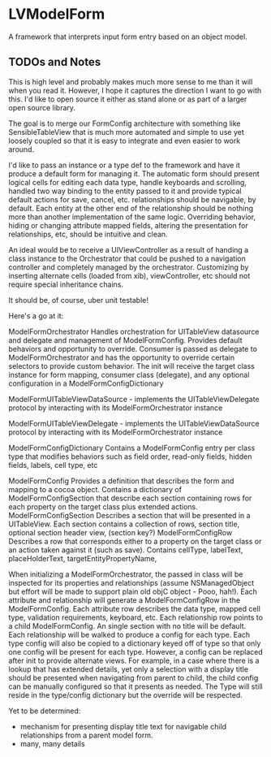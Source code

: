 LVModelForm
====================
A framework that interprets input form entry based on an object model.  

TODOs and Notes
--------------------
This is high level and probably makes much more sense to me than it will when you read it.  However, I hope it captures the direction I want to go with this.  I'd like to open source it either as stand alone or as part of a larger open source library.  

The goal is to merge our FormConfig architecture with something like SensibleTableView that is much more automated and simple to use yet loosely coupled so that it is easy to integrate and even easier to work around.

I'd like to pass an instance or a type def to the framework and have it produce a default form for managing it.  The automatic form should present logical cells for editing each data type, handle keyboards and scrolling, handled two way binding to the entity passed to it and provide typical default actions for save, cancel, etc.  relationships should be navigable, by default.  Each entity at the other end of the relationship should be nothing more than another implementation of the same logic.  Overriding behavior, hiding or changing attribute mapped fields, altering the presentation for relationships, etc, should be intuitive and clean.  

An ideal would be to receive a UIViewController as a result of handing a class instance to the Orchestrator that could be pushed to a navigation controller and completely managed by the orchestrator.  Customizing by inserting alternate cells (loaded from xib), viewController, etc should not require special inheritance chains.

It should be, of course, uber unit testable!

Here's a go at it:

ModelFormOrchestrator
Handles orchestration for UITableView datasource and delegate and management of ModelFormConfig.  Provides default behaviors and opportunity to override.  Consumer is passed as delegate to ModelFormOrchestrator and has the opportunity to override certain selectors to provide custom behavior.  The init will receive the target class instance for form mapping, consumer class (delegate), and any optional configuration in a ModelFormConfigDictionary

ModelFormUITableViewDataSource - implements the UITableViewDelegate protocol by interacting with its ModelFormOrchestrator instance

ModelFormUITableViewDelegate - implements the UITableViewDataSource protocol by interacting with its ModelFormOrchestrator instance

ModelFormConfigDictionary
Contains a ModelFormConfig entry per class type that modifies behaviors such as field order, read-only fields, hidden fields, labels, cell type, etc

ModelFormConfig
Provides a definition that describes the form and mapping to a cocoa object.  Contains a dictionary of ModelFormConfigSection that describe each section containing rows for each property on the target class plus extended actions. 
ModelFormConfigSection
Describes a section that will be presented in a UITableView.  Each section contains a collection of rows, section title, optional section header view, (section key?)
ModelFormConfigRow
Describes a row that corresponds either to a property on the target class or an action taken against it (such as save).  Contains cellType, labelText, placeHolderText, targetEntityPropertyName, 

When initializing a ModelFormOrchestrator, the passed in class will be inspected for its properties and relationships (assume NSManagedObject but effort will be made to support plain old objC object - Pooo, hah!).  Each attribute and relationship will generate a ModelFormConfigRow in the ModelFormConfig.  Each attribute row describes the data type, mapped cell type, validation requirements, keyboard, etc.  Each relationship row points to a child ModelFormConfig.  An single section with no title will be default.  Each relationship will be walked to produce a config for each type.  Each type config will also be copied to a dictionary keyed off of type so that only one config will be present for each type.  However, a config can be replaced after init to provide alternate views.  For example, in a case where there is a lookup that has extended details, yet only a selection with a display title should be presented when navigating from parent to child, the child config can be manually configured so that it presents as needed.  The Type will still reside in the type/config dictionary but the override will be respected.

Yet to be determined:  
- mechanism for presenting display title text for navigable child relationships from a parent model form.
- many, many details
